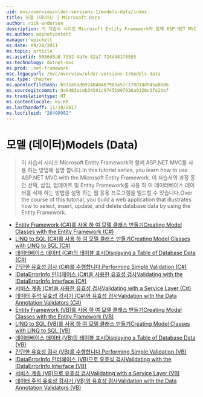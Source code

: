 ```yaml
---
uid: mvc/overview/older-versions-1/models-data/index
title: 모델 (데이터) | Microsoft Docs
author: rick-anderson
description: 이 자습서 시리즈 Microsoft Entity Framework와 함께 ASP.NET MVC를 사용 하는 방법에 설명 합니다. 이 자습서의 진행 되는 동안 웹 응용 프로그램 빌드...
ms.author: aspnetcontent
manager: wpickett
ms.date: 09/28/2011
ms.topic: article
ms.assetid: 9086d8a8-7952-4a7e-82a7-724d48178555
ms.technology: dotnet-mvc
ms.prod: .net-framework
msc.legacyurl: /mvc/overview/older-versions-1/models-data
msc.type: chapter
ms.openlocfilehash: b531a5ad6924840487985a57c178d18d945a0b06
ms.sourcegitcommit: 9a9483aceb34591c97451997036a9120c3fe2baf
ms.translationtype: HT
ms.contentlocale: ko-KR
ms.lasthandoff: 11/10/2017
ms.locfileid: "26499982"
---
```

<a name="models-data"></a><span data-ttu-id="85b42-104">모델 (데이터)</span><span class="sxs-lookup"><span data-stu-id="85b42-104">Models (Data)</span></span>
====================
> <span data-ttu-id="85b42-105">이 자습서 시리즈 Microsoft Entity Framework와 함께 ASP.NET MVC를 사용 하는 방법에 설명 합니다.</span><span class="sxs-lookup"><span data-stu-id="85b42-105">In this tutorial series, you learn how to use ASP.NET MVC with the Microsoft Entity Framework.</span></span> <span data-ttu-id="85b42-106">이 자습서의 과정 동안 선택, 삽입, 업데이트 및 Entity Framework를 사용 하 여 데이터베이스 데이터를 삭제 하는 방법을 설명 하는 웹 응용 프로그램을 빌드할 수 있습니다.</span><span class="sxs-lookup"><span data-stu-id="85b42-106">Over the course of this tutorial, you build a web application that illustrates how to select, insert, update, and delete database data by using the Entity Framework.</span></span>


- [<span data-ttu-id="85b42-107">Entity Framework (C#)를 사용 하 여 모델 클래스 만들기</span><span class="sxs-lookup"><span data-stu-id="85b42-107">Creating Model Classes with the Entity Framework (C#)</span></span>](creating-model-classes-with-the-entity-framework-cs.md)
- [<span data-ttu-id="85b42-108">LINQ to SQL (C#)를 사용 하 여 모델 클래스 만들기</span><span class="sxs-lookup"><span data-stu-id="85b42-108">Creating Model Classes with LINQ to SQL (C#)</span></span>](creating-model-classes-with-linq-to-sql-cs.md)
- [<span data-ttu-id="85b42-109">데이터베이스 데이터 (C#)의 테이블 표시</span><span class="sxs-lookup"><span data-stu-id="85b42-109">Displaying a Table of Database Data (C#)</span></span>](displaying-a-table-of-database-data-cs.md)
- [<span data-ttu-id="85b42-110">간단한 유효성 검사 (C#)를 수행합니다.</span><span class="sxs-lookup"><span data-stu-id="85b42-110">Performing Simple Validation (C#)</span></span>](performing-simple-validation-cs.md)
- [<span data-ttu-id="85b42-111">IDataErrorInfo 인터페이스 (C#)을 사용한 유효성 검사</span><span class="sxs-lookup"><span data-stu-id="85b42-111">Validating with the IDataErrorInfo Interface (C#)</span></span>](validating-with-the-idataerrorinfo-interface-cs.md)
- [<span data-ttu-id="85b42-112">서비스 계층 (C#)을 사용한 유효성 검사</span><span class="sxs-lookup"><span data-stu-id="85b42-112">Validating with a Service Layer (C#)</span></span>](validating-with-a-service-layer-cs.md)
- [<span data-ttu-id="85b42-113">데이터 주석 유효성 검사기 (C#)와 유효성 검사</span><span class="sxs-lookup"><span data-stu-id="85b42-113">Validation with the Data Annotation Validators (C#)</span></span>](validation-with-the-data-annotation-validators-cs.md)
- [<span data-ttu-id="85b42-114">Entity Framework (VB)를 사용 하 여 모델 클래스 만들기</span><span class="sxs-lookup"><span data-stu-id="85b42-114">Creating Model Classes with the Entity Framework (VB)</span></span>](creating-model-classes-with-the-entity-framework-vb.md)
- [<span data-ttu-id="85b42-115">LINQ to SQL (VB)를 사용 하 여 모델 클래스 만들기</span><span class="sxs-lookup"><span data-stu-id="85b42-115">Creating Model Classes with LINQ to SQL (VB)</span></span>](creating-model-classes-with-linq-to-sql-vb.md)
- [<span data-ttu-id="85b42-116">데이터베이스 데이터 (VB)의 테이블 표시</span><span class="sxs-lookup"><span data-stu-id="85b42-116">Displaying a Table of Database Data (VB)</span></span>](displaying-a-table-of-database-data-vb.md)
- [<span data-ttu-id="85b42-117">간단한 유효성 검사 (VB)를 수행합니다.</span><span class="sxs-lookup"><span data-stu-id="85b42-117">Performing Simple Validation (VB)</span></span>](performing-simple-validation-vb.md)
- [<span data-ttu-id="85b42-118">IDataErrorInfo 인터페이스 (VB)으로 유효성 검사</span><span class="sxs-lookup"><span data-stu-id="85b42-118">Validating with the IDataErrorInfo Interface (VB)</span></span>](validating-with-the-idataerrorinfo-interface-vb.md)
- [<span data-ttu-id="85b42-119">서비스 계층 (VB)으로 유효성 검사</span><span class="sxs-lookup"><span data-stu-id="85b42-119">Validating with a Service Layer (VB)</span></span>](validating-with-a-service-layer-vb.md)
- [<span data-ttu-id="85b42-120">데이터 주석 유효성 검사기 (VB)와 유효성 검사</span><span class="sxs-lookup"><span data-stu-id="85b42-120">Validation with the Data Annotation Validators (VB)</span></span>](validation-with-the-data-annotation-validators-vb.md)
